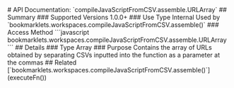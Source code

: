 <link rel="stylesheet" href="/APIDocs/main.css" type="text/css">
<!--Update Table of Contents when creating new pages in the API documentation.-->
# API Documentation: `compileJavaScriptFromCSV.assemble.URLArray`
## Summary
### Supported Versions
1.0.0+
### Use Type
Internal  
Used by `bookmarklets.workspaces.compileJavaScriptFromCSV.assemble()`
### Access Method
```javascript
bookmarklets.workspaces.compileJavaScriptFromCSV.assemble.URLArray
```
## Details
### Type
Array
### Purpose
Contains the array of URLs obtained by separating CSVs inputted into the function as a parameter at the commas
## Related
[`bookmarklets.workspaces.compileJavaScriptFromCSV.assemble()`](executeFn&#40;&#41;)